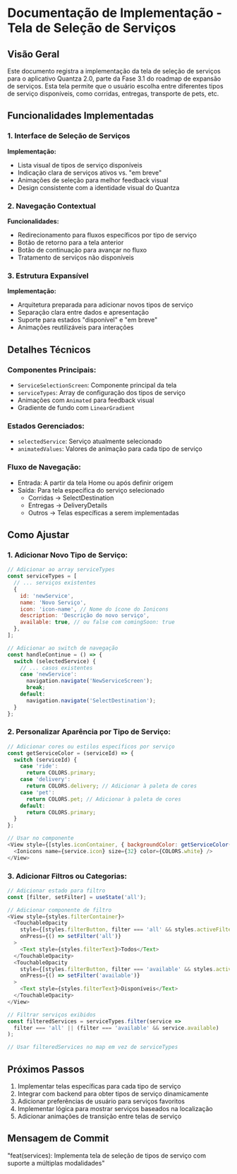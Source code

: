 # Documentação de Implementação - Tela de Seleção de Serviços

## Visão Geral

Este documento registra a implementação da tela de seleção de serviços para o aplicativo Quantza 2.0, parte da Fase 3.1 do roadmap de expansão de serviços. Esta tela permite que o usuário escolha entre diferentes tipos de serviço disponíveis, como corridas, entregas, transporte de pets, etc.

## Funcionalidades Implementadas

### 1. Interface de Seleção de Serviços

**Implementação:**
- Lista visual de tipos de serviço disponíveis
- Indicação clara de serviços ativos vs. "em breve"
- Animações de seleção para melhor feedback visual
- Design consistente com a identidade visual do Quantza

### 2. Navegação Contextual

**Funcionalidades:**
- Redirecionamento para fluxos específicos por tipo de serviço
- Botão de retorno para a tela anterior
- Botão de continuação para avançar no fluxo
- Tratamento de serviços não disponíveis

### 3. Estrutura Expansível

**Implementação:**
- Arquitetura preparada para adicionar novos tipos de serviço
- Separação clara entre dados e apresentação
- Suporte para estados "disponível" e "em breve"
- Animações reutilizáveis para interações

## Detalhes Técnicos

### Componentes Principais:
- `ServiceSelectionScreen`: Componente principal da tela
- `serviceTypes`: Array de configuração dos tipos de serviço
- Animações com `Animated` para feedback visual
- Gradiente de fundo com `LinearGradient`

### Estados Gerenciados:
- `selectedService`: Serviço atualmente selecionado
- `animatedValues`: Valores de animação para cada tipo de serviço

### Fluxo de Navegação:
- Entrada: A partir da tela Home ou após definir origem
- Saída: Para tela específica do serviço selecionado
  - Corridas → SelectDestination
  - Entregas → DeliveryDetails
  - Outros → Telas específicas a serem implementadas

## Como Ajustar

### 1. Adicionar Novo Tipo de Serviço:
```javascript
// Adicionar ao array serviceTypes
const serviceTypes = [
  // ... serviços existentes
  {
    id: 'newService',
    name: 'Novo Serviço',
    icon: 'icon-name', // Nome do ícone do Ionicons
    description: 'Descrição do novo serviço',
    available: true, // ou false com comingSoon: true
  },
];

// Adicionar ao switch de navegação
const handleContinue = () => {
  switch (selectedService) {
    // ... casos existentes
    case 'newService':
      navigation.navigate('NewServiceScreen');
      break;
    default:
      navigation.navigate('SelectDestination');
  }
};
```

### 2. Personalizar Aparência por Tipo de Serviço:
```javascript
// Adicionar cores ou estilos específicos por serviço
const getServiceColor = (serviceId) => {
  switch (serviceId) {
    case 'ride':
      return COLORS.primary;
    case 'delivery':
      return COLORS.delivery; // Adicionar à paleta de cores
    case 'pet':
      return COLORS.pet; // Adicionar à paleta de cores
    default:
      return COLORS.primary;
  }
};

// Usar no componente
<View style={[styles.iconContainer, { backgroundColor: getServiceColor(service.id) }]}>
  <Ionicons name={service.icon} size={32} color={COLORS.white} />
</View>
```

### 3. Adicionar Filtros ou Categorias:
```javascript
// Adicionar estado para filtro
const [filter, setFilter] = useState('all');

// Adicionar componente de filtro
<View style={styles.filterContainer}>
  <TouchableOpacity
    style={[styles.filterButton, filter === 'all' && styles.activeFilter]}
    onPress={() => setFilter('all')}
  >
    <Text style={styles.filterText}>Todos</Text>
  </TouchableOpacity>
  <TouchableOpacity
    style={[styles.filterButton, filter === 'available' && styles.activeFilter]}
    onPress={() => setFilter('available')}
  >
    <Text style={styles.filterText}>Disponíveis</Text>
  </TouchableOpacity>
</View>

// Filtrar serviços exibidos
const filteredServices = serviceTypes.filter(service => 
  filter === 'all' || (filter === 'available' && service.available)
);

// Usar filteredServices no map em vez de serviceTypes
```

## Próximos Passos

1. Implementar telas específicas para cada tipo de serviço
2. Integrar com backend para obter tipos de serviço dinamicamente
3. Adicionar preferências de usuário para serviços favoritos
4. Implementar lógica para mostrar serviços baseados na localização
5. Adicionar animações de transição entre telas de serviço

## Mensagem de Commit

"feat(services): Implementa tela de seleção de tipos de serviço com suporte a múltiplas modalidades"
